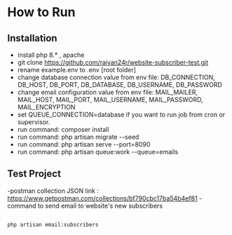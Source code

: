 # How to Run
## Installation

- install php 8.* , apache
- git clone https://github.com/raiyan24r/website-subscriber-test.git
- rename example.env to .env [root folder]
- change database connection value from env file: DB_CONNECTION, DB_HOST, DB_PORT, DB_DATABASE, DB_USERNAME, DB_PASSWORD
- change email configuration value from env file: MAIL_MAILER, MAIL_HOST, MAIL_PORT, MAIL_USERNAME, MAIL_PASSWORD, MAIL_ENCRYPTION
- set QUEUE_CONNECTION=database if you want to run job from cron or supervisor. 
- run command: composer install
- run command: php artisan migrate --seed
- run command: php artisan serve --port=8090 
- run command: php artisan queue:work --queue=emails

## Test Project

-postman collection JSON link : https://www.getpostman.com/collections/bf790cbc17ba54b4ef81
-command to send email to website's new subscribers
```sh

php artisan email:subscribers

```
 
 